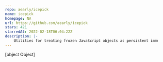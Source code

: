 ```yaml
---
repo: aearly/icepick
name: icepick
homepage: NA
url: https://github.com/aearly/icepick
stars: 421
starredAt: 2022-02-18T06:04:22Z
description: |-
    Utilities for treating frozen JavaScript objects as persistent immutable collections
---
```


[object Object]
